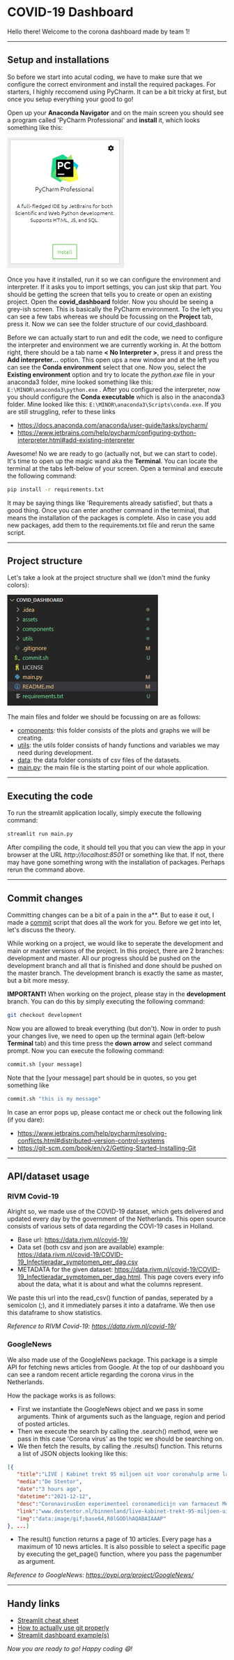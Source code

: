 # COVID-19 Dashboard
Hello there! Welcome to the corona dashboard made by team 1!

---
## Setup and installations
So before we start into acutal coding, we have to make sure that we configure the correct environment and install the required packages. 
For starters, I highly reccomend using PyCharm. It can be a bit tricky at first, but once you setup everything your good to go! 

Open up your **Anaconda Navigator** and on the main screen you should see a program called 'PyCharm Professional' and **install** it, which looks something like this:

![Pycharm](assets/py1.PNG) 

Once you have it installed, run it so we can configure the environment and interpreter. If it asks you to import settings, you can just skip that part. You should be getting the screen that tells you to create or open an existing project. Open the **covid_dashboard** folder. Now you should be seeing a grey-ish screen. This is basically the PyCharm environment. To the left you can see a few tabs whereas we should be focussing on the **Project** tab, press it. Now we can see the folder structure of our covid_dashboard. 

Before we can actually start to run and edit the code, we need to configure the interpreter and environment we are currently working in. At the bottom right, there should be a tab name **< No Interpreter >**, press it and press the **Add interpreter...** option. This open ups a new window and at the left you can see the **Conda environment** select that one. Now you, select the **Existing environment** option and try to locate the *python.exe* file in your anaconda3 folder, mine looked something like this: `E:\MINOR\anaconda3\python.exe` . After you configured the interpreter, now you should configure the **Conda executable** which is also in the anaconda3 folder. Mine looked like this: `E:\MINOR\anaconda3\Scripts\conda.exe`. If you are still struggling, refer to these links
- https://docs.anaconda.com/anaconda/user-guide/tasks/pycharm/
- https://www.jetbrains.com/help/pycharm/configuring-python-interpreter.html#add-existing-interpreter

Awesome! No we are ready to go (actually not, but we can start to code). It's time to open up the magic wand aka the **Terminal**. You can locate the terminal at the tabs left-below of your screen. Open a terminal and execute the following command:
```sh 
pip install -r requirements.txt
```
It may be saying things like 'Requirements already satisfied', but thats a good thing. Once you can enter another command in the terminal, that means the installation of the packages is complete. Also in case you add new packages, add them to the requirements.txt file and rerun the same script.

---
## Project structure
Let's take a look at the project structure shall we (don't mind the funky colors):

![Project structure](assets/py2.PNG)

The main files and folder we should be focussing on are as follows:
- [components](components): this folder consists of the plots and graphs we will be creating.
- [utils](utils): the utils folder consists of handy functions and variables we may need during development.
- [data](data): the data folder consists of csv files of the datasets.
- [main.py](main.py): the main file is the starting point of our whole application.

---
## Executing the code
To run the streamlit application locally, simply execute the following command:
```sh
streamlit run main.py
```
After compiling the code, it should tell you that you can view the app in your browser at the URL *http://localhost:8501* or something like that. If not, there may have gone something wrong with the installation of packages. Perhaps rerun the command above.

---
## Commit changes
Committing changes can be a bit of a pain in the a**. But to ease it out, I made a [commit](commit.sh) script that does all the work for you. Before we get into let, let's discuss the theory. 

While working on a project, we would like to seperate the development and main or master versions of the project. In this project, there are 2 branches: development and master. All our progress should be pushed on the development branch and all that is finished and done should be pushed on the master branch. The development branch is exactly the same as master, but a bit more messy.

**IMPORTANT!** When working on the project, please stay in the **development** branch. You can do this by simply executing the following command:
```sh
git checkout development
```

Now you are allowed to break everything (but don't). Now in order to push your changes live, we need to open up the terminal again (left-below **Terminal** tab) and this time press the **down arrow** and select command prompt. Now you can execute the following command:
```sh
commit.sh [your message]
```
Note that the [your message] part should be in quotes, so you get something like 
```sh
commit.sh "this is my message"
```

In case an error pops up, please contact me or check out the following link (if you dare):
- https://www.jetbrains.com/help/pycharm/resolving-conflicts.html#distributed-version-control-systems
- https://git-scm.com/book/en/v2/Getting-Started-Installing-Git
 
 ---
 ## API/dataset usage

 ### RIVM Covid-19
 Alright so, we made use of the COVID-19 dataset, which gets delivered and updated every day by the government of the Netherlands. This open source consists of various sets of data regarding the COVI-19 cases in Holland. 
- Base url: https://data.rivm.nl/covid-19/
- Data set (both csv and json are available) example: https://data.rivm.nl/covid-19/COVID-19_Infectieradar_symptomen_per_dag.csv
- METADATA for the given dataset: https://data.rivm.nl/covid-19/COVID-19_Infectieradar_symptomen_per_dag.html. This page covers every info about the data, what it is about and what the columns represent.

We paste this url into the read_csv() function of pandas, seperated by a semicolon (;), and it immediately parses it into a dataframe. We then use this dataframe to show statistics.

*Reference to RIVM Covid-19: https://data.rivm.nl/covid-19/*

### GoogleNews
We also made use of the GoogleNews package. This package is a simple API for fetching news articles from Google. At the top of our dashboard you can see a random recent article regarding the corona virus in the Netherlands.

How the package works is as follows:
- First we instantiate the GoogleNews object and we pass in some arguments. Think of arguments such as the language, region and period of posted articles.
- Then we execute the search by calling the .search() method, were we pass in this case 'Corona virus' as the topic we should be searching on.
- We then fetch the results, by calling the .results() function. This returns a list of JSON objects looking like this:
```json
[{
   "title":"LIVE | Kabinet trekt 95 miljoen uit voor coronahulp arme landen, medicijn Merck lijkt effectief tegen alle varianten",
   "media":"De Stentor",
   "date":"3 hours ago",
   "datetime":"2021-12-12",
   "desc":"CoronavirusEen experimenteel coronamedicijn van farmaceut Merck, molnupiravir genaamd, lijkt effectief te zijn tegen alle bekende varianten van het virus.",
   "link":"www.destentor.nl/binnenland/live-kabinet-trekt-95-miljoen-uit-voor-coronahulp-arme-landen-medicijn-merck-lijkt-effectief-tegen-alle-varianten~a33336f0/",
   "img":"data:image/gif;base64,R0lGODlhAQABAIAAAP"
}, ...]
```
- The result() function returns a page of 10 articles. Every page has a maximum of 10 news articles. It is also possible to select a specific page by executing the get_page() function, where you pass the pagenumber as argument.

*Reference to GoogleNews: https://pypi.org/project/GoogleNews/*

 ---
 ## Handy links
- [Streamlit cheat sheet](https://share.streamlit.io/daniellewisdl/streamlit-cheat-sheet/app.py)
- [How to actually use git properly](https://www.freecodecamp.org/news/how-to-use-git-efficiently-54320a236369/)
- [Streamlit dashboard example(s)](https://streamlit.io/gallery)


*Now you are ready to go! Happy coding :smile:!*
